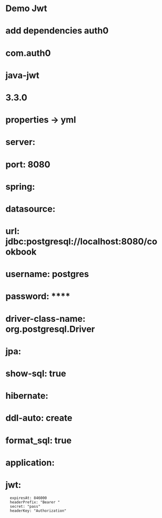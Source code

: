 # Demo Jwt
# add dependencies auth0
#		<dependency>
#			<groupId>com.auth0</groupId>
#			<artifactId>java-jwt</artifactId>
#			<version>3.3.0</version>
#		</dependency>
#
# properties -> yml
# server:
#    port: 8080
#  spring:
#    datasource:
#      url: jdbc:postgresql://localhost:8080/cookbook
#      username: postgres
#      password: ****
#      driver-class-name: org.postgresql.Driver
#    jpa:
#      show-sql: true
#      hibernate:
#        ddl-auto: create
#        format_sql: true
#  application:
#    jwt:
      expiresAt: 846000
      headerPrefix: "Bearer "
      secret: "pass"
      headerKey: "Authorization"
